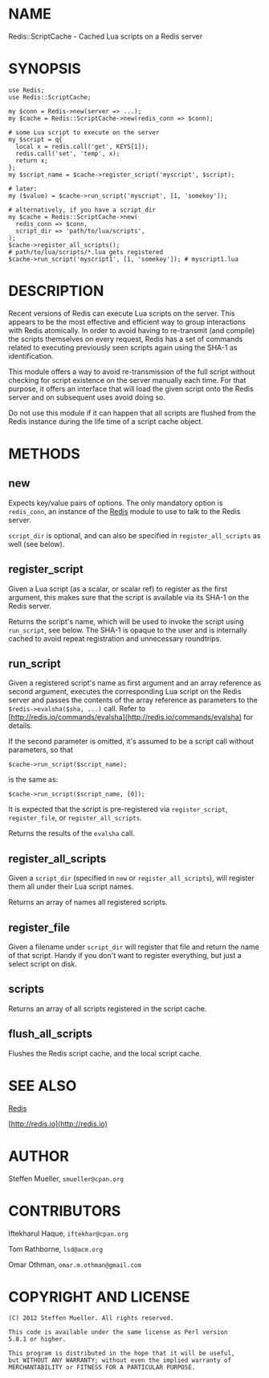 # NAME

Redis::ScriptCache - Cached Lua scripts on a Redis server

# SYNOPSIS

    use Redis;
    use Redis::ScriptCache;
    
    my $conn = Redis->new(server => ...);
    my $cache = Redis::ScriptCache->new(redis_conn => $conn);
    
    # some Lua script to execute on the server
    my $script = q{
      local x = redis.call('get', KEYS[1]);
      redis.call('set', 'temp', x);
      return x;
    };
    my $script_name = $cache->register_script('myscript', $script);
    
    # later:
    my ($value) = $cache->run_script('myscript', [1, 'somekey']);

    # alternatively, if you have a script_dir
    my $cache = Redis::ScriptCache->new(
      redis_conn => $conn,
      script_dir => 'path/to/lua/scripts',
    );
    $cache->register_all_scripts();
    # path/to/lua/scripts/*.lua gets registered
    $cache->run_script('myscript1', [1, 'somekey']); # myscript1.lua

# DESCRIPTION

Recent versions of Redis can execute Lua scripts on the server.  This appears
to be the most effective and efficient way to group interactions with Redis
atomically. In order to avoid having to re-transmit (and compile) the scripts
themselves on every request, Redis has a set of commands related to executing
previously seen scripts again using the SHA-1 as identification.

This module offers a way to avoid re-transmission of the full script without
checking for script existence on the server manually each time.  For that
purpose, it offers an interface that will load the given script onto the Redis
server and on subsequent uses avoid doing so.

Do not use this module if it can happen that all scripts are flushed from the
Redis instance during the life time of a script cache object.

# METHODS

## new

Expects key/value pairs of options.  The only mandatory option is
`redis_conn`, an instance of the [Redis](https://metacpan.org/pod/Redis) module to use to talk to the Redis
server.

`script_dir` is optional, and can also be specified in `register_all_scripts` as
well (see below).

## register\_script

Given a Lua script (as a scalar, or scalar ref) to register as the first
argument, this makes sure that the script is available via its SHA-1 on the
Redis server.

Returns the script's name, which will be used to invoke the script using
`run_script`, see below.  The SHA-1 is opaque to the user and is internally
cached to avoid repeat registration and unnecessary roundtrips.

## run\_script

Given a registered script's name as first argument and an array reference as
second argument, executes the corresponding Lua script on the Redis server and
passes the contents of the array reference as parameters to the
`$redis->evalsha($sha, ...)` call. Refer to
[http://redis.io/commands/evalsha](http://redis.io/commands/evalsha) for details.

If the second parameter is omitted, it's assumed to be a script
call without parameters, so that

    $cache->run_script($script_name);

is the same as:

    $cache->run_script($script_name, [0]);

It is expected that the script is pre-registered via `register_script`,
`register_file`, or `register_all_scripts`.

Returns the results of the `evalsha` call.

## register\_all\_scripts

Given a `script_dir` (specified in `new` or `register_all_scripts`), will
register them all under their Lua script names.

Returns an array of names all registered scripts.

## register\_file

Given a filename under `script_dir` will register that file and return the
name of that script. Handy if you don't want to register everything, but just a
select script on disk.

## scripts

Returns an array of all scripts registered in the script cache.

## flush\_all\_scripts

Flushes the Redis script cache, and the local script cache.

# SEE ALSO

[Redis](https://metacpan.org/pod/Redis)

[http://redis.io](http://redis.io)

# AUTHOR

Steffen Mueller, `smueller@cpan.org`

# CONTRIBUTORS

Iftekharul Haque, `iftekhar@cpan.org`

Tom Rathborne, `lsd@acm.org`

Omar Othman, `omar.m.othman@gmail.com`

# COPYRIGHT AND LICENSE

    (C) 2012 Steffen Mueller. All rights reserved.
    
    This code is available under the same license as Perl version
    5.8.1 or higher.
    
    This program is distributed in the hope that it will be useful,
    but WITHOUT ANY WARRANTY; without even the implied warranty of
    MERCHANTABILITY or FITNESS FOR A PARTICULAR PURPOSE.
